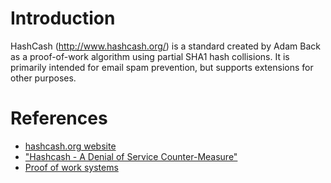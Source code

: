 # Introduction #

HashCash (http://www.hashcash.org/) is a standard created by Adam Back as a proof-of-work algorithm using partial SHA1 hash collisions. It is primarily intended for email spam prevention, but supports extensions for other purposes.


# References #

  * [hashcash.org website](http://www.hashcash.org/)
  * ["Hashcash - A Denial of Service Counter-Measure"](http://www.hashcash.org/papers/hashcash.pdf)
  * [Proof of work systems](https://en.wikipedia.org/wiki/Proof-of-work_system)